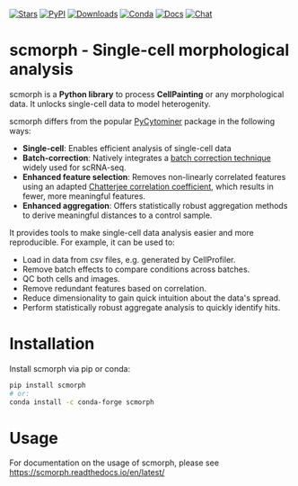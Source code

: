 [![Stars](https://img.shields.io/github/stars/edbiomedai/scmorph?style=flat&logo=GitHub&color=yellow)](https://github.com/edbiomedai/scmorph/stargazers)
[![PyPI](https://img.shields.io/pypi/v/scmorph?logo=PyPI)](https://pypi.org/project/scmorph)
[![Downloads](https://static.pepy.tech/badge/scmorph)](https://pepy.tech/project/scmorph)
[![Conda](https://img.shields.io/conda/dn/conda-forge/scmorph?logo=Anaconda)](https://anaconda.org/conda-forge/scmorph)
[![Docs](https://readthedocs.org/projects/scmorph/badge/?version=latest)](https://scmorph.readthedocs.io)
[![Chat](https://img.shields.io/badge/zulip-join_chat-%2367b08f.svg)](https://scverse.zulipchat.com)

# scmorph - Single-cell morphological analysis

scmorph is a **Python library** to process **CellPainting** or any
morphological data. It unlocks single-cell data to model heterogenity.

scmorph differs from the popular
[PyCytominer](https://github.com/cytomining/pycytominer) package in the
following ways:

-   **Single-cell**: Enables efficient analysis of single-cell data
-   **Batch-correction**: Natively integrates a [batch correction
    technique](https://doi.org/10.1016/j.cels.2019.03.010) widely used
    for scRNA-seq.
-   **Enhanced feature selection**: Removes non-linearly correlated
    features using an adapted [Chatterjee correlation
    coefficient](https://doi.org/10.48550/arXiv.2108.06828), which
    results in fewer, more meaningful features.
-   **Enhanced aggregation**: Offers statistically robust aggregation
    methods to derive meaningful distances to a control sample.

It provides tools to make single-cell data analysis easier and more
reproducible. For example, it can be used to:

-   Load in data from csv files, e.g. generated by CellProfiler.
-   Remove batch effects to compare conditions across batches.
-   QC both cells and images.
-   Remove redundant features based on correlation.
-   Reduce dimensionality to gain quick intuition about the data\'s
    spread.
-   Perform statistically robust aggregate analysis to quickly identify
    hits.

# Installation

Install scmorph via pip or conda:

```bash
pip install scmorph
# or:
conda install -c conda-forge scmorph
```

# Usage

For documentation on the usage of scmorph, please see
<https://scmorph.readthedocs.io/en/latest/>
